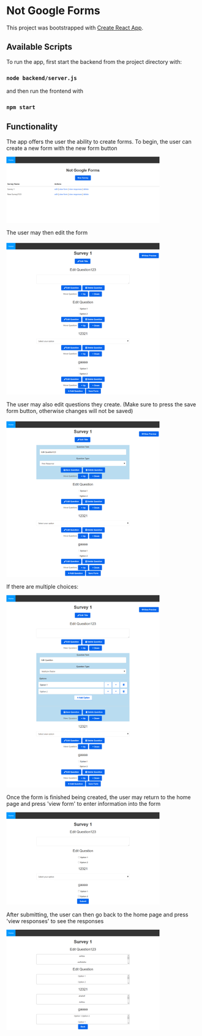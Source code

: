 # Not Google Forms

This project was bootstrapped with [Create React App](https://github.com/facebook/create-react-app).

## Available Scripts

To run the app, first start the backend from the project directory with:

### `node backend/server.js`

and then run the frontend with

### `npm start`

## Functionality

The app offers the user the ability to create forms.
To begin, the user can create a new form with the new form button

<img src="https://github.com/rlin264/google-form-simple/blob/master/img/Screenshot_2020-08-07%20Not%20Google%20Forms.png" alt="s1" width="400"/>

The user may then edit the form

<img src="https://github.com/rlin264/google-form-simple/blob/master/img/Screenshot_2020-08-07%20Not%20Google%20Forms(1).png" alt="s2" width="400"/>

The user may also edit questions they create. (Make sure to press the save form button, otherwise changes will not be saved)

<img src="https://github.com/rlin264/google-form-simple/blob/master/img/Screenshot_2020-08-07%20Not%20Google%20Forms(2).png" alt="s3" width="400"/>

If there are multiple choices:

<img src="https://github.com/rlin264/google-form-simple/blob/master/img/Screenshot_2020-08-07%20Not%20Google%20Forms(5).png" alt="s3" width="400"/>

Once the form is finished being created, the user may return to the home page and press 'view form' to enter information into the form

<img src="https://github.com/rlin264/google-form-simple/blob/master/img/Screenshot_2020-08-07%20Not%20Google%20Forms(3).png" alt="s3" width="400"/>

After submitting, the user can then go back to the home page and press 'view responses' to see the responses

<img src="https://github.com/rlin264/google-form-simple/blob/master/img/Screenshot_2020-08-07%20Not%20Google%20Forms(4).png" alt="s3" width="400"/>
